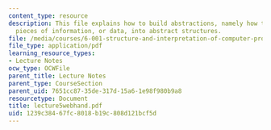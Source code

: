```yaml
---
content_type: resource
description: This file explains how to build abstractions, namely how to group together
  pieces of information, or data, into abstract structures.
file: /media/courses/6-001-structure-and-interpretation-of-computer-programs-spring-2005/1239c38467fc8018b19c808d121bcf5d_lecture5webhand.pdf
file_type: application/pdf
learning_resource_types:
- Lecture Notes
ocw_type: OCWFile
parent_title: Lecture Notes
parent_type: CourseSection
parent_uid: 7651cc87-35de-317d-15a6-1e98f980b9a8
resourcetype: Document
title: lecture5webhand.pdf
uid: 1239c384-67fc-8018-b19c-808d121bcf5d
---
```

